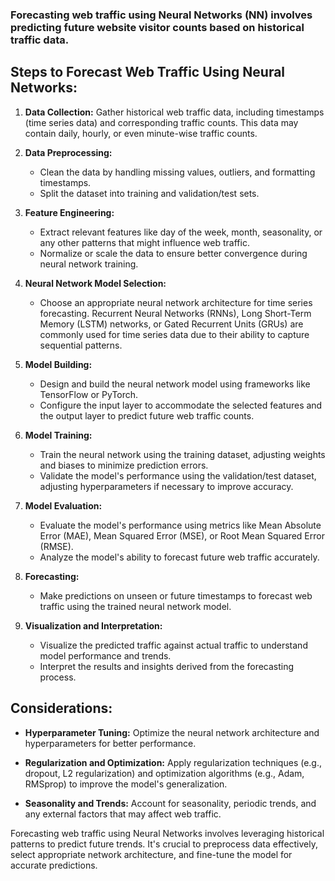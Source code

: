 ### **Forecasting web traffic using Neural Networks (NN) involves predicting future website visitor counts based on historical traffic data.**


## Steps to Forecast Web Traffic Using Neural Networks:

1. **Data Collection:** Gather historical web traffic data, including timestamps (time series data) and corresponding traffic counts. This data may contain daily, hourly, or even minute-wise traffic counts.

2. **Data Preprocessing:**
   - Clean the data by handling missing values, outliers, and formatting timestamps.
   - Split the dataset into training and validation/test sets.

3. **Feature Engineering:**
   - Extract relevant features like day of the week, month, seasonality, or any other patterns that might influence web traffic.
   - Normalize or scale the data to ensure better convergence during neural network training.

4. **Neural Network Model Selection:**
   - Choose an appropriate neural network architecture for time series forecasting. Recurrent Neural Networks (RNNs), Long Short-Term Memory (LSTM) networks, or Gated Recurrent Units (GRUs) are commonly used for time series data due to their ability to capture sequential patterns.

5. **Model Building:**
   - Design and build the neural network model using frameworks like TensorFlow or PyTorch.
   - Configure the input layer to accommodate the selected features and the output layer to predict future web traffic counts.

6. **Model Training:**
   - Train the neural network using the training dataset, adjusting weights and biases to minimize prediction errors.
   - Validate the model's performance using the validation/test dataset, adjusting hyperparameters if necessary to improve accuracy.

7. **Model Evaluation:**
   - Evaluate the model's performance using metrics like Mean Absolute Error (MAE), Mean Squared Error (MSE), or Root Mean Squared Error (RMSE).
   - Analyze the model's ability to forecast future web traffic accurately.

8. **Forecasting:**
   - Make predictions on unseen or future timestamps to forecast web traffic using the trained neural network model.

9. **Visualization and Interpretation:**
   - Visualize the predicted traffic against actual traffic to understand model performance and trends.
   - Interpret the results and insights derived from the forecasting process.

## Considerations:

- **Hyperparameter Tuning:** Optimize the neural network architecture and hyperparameters for better performance.
  
- **Regularization and Optimization:** Apply regularization techniques (e.g., dropout, L2 regularization) and optimization algorithms (e.g., Adam, RMSprop) to improve the model's generalization.

- **Seasonality and Trends:** Account for seasonality, periodic trends, and any external factors that may affect web traffic.

Forecasting web traffic using Neural Networks involves leveraging historical patterns to predict future trends. It's crucial to preprocess data effectively, select appropriate network architecture, and fine-tune the model for accurate predictions.
